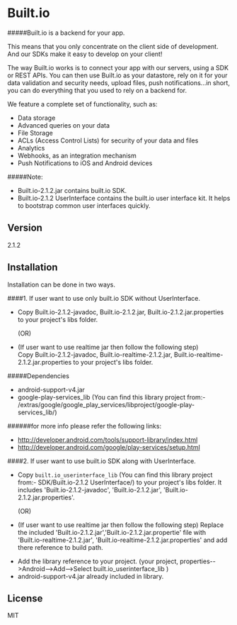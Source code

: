 Built.io
=========

#####Built.io is a backend for your app.


This means that you only concentrate on the client side of development. And our SDKs make it easy to develop on your client!

The way Built.io works is to connect your app with our servers, using a SDK or REST APIs. You can then use Built.io as your datastore, rely on it for your data validation and security needs, upload files, push notifications...in short, you can do everything that you used to rely on a backend for.

We feature a complete set of functionality, such as:

- Data storage
- Advanced queries on your data
- File Storage
- ACLs (Access Control Lists) for security of your data and files
- Analytics
- Webhooks, as an integration mechanism
- Push Notifications to iOS and Android devices  

#####Note:
- Built.io-2.1.2.jar contains built.io SDK. 
- Built.io-2.1.2 UserInterface contains the built.io user interface kit. It helps to bootstrap common user interfaces quickly.

Version
----

2.1.2


Installation
--------------

Installation can be done in two ways.

####1. If user want to use only built.io SDK without UserInterface.

- Copy Built.io-2.1.2-javadoc, Built.io-2.1.2.jar, Built.io-2.1.2.jar.properties to your project's libs folder.
		  
   (OR)
						
- (If user want to use realtime jar then follow the following step)						
  Copy Built.io-2.1.2-javadoc, Built.io-realtime-2.1.2.jar, Built.io-realtime-2.1.2.jar.properties to your project's libs folder.

#####Dependencies
* android-support-v4.jar
* google-play-services_lib (You can find this library project from:- <android-sdk>/extras/google/google_play_services/libproject/google-play-services_lib/)

######for more info please refer the following links:

* http://developer.android.com/tools/support-library/index.html
* http://developer.android.com/google/play-services/setup.html

####2. If user want to use built.io SDK along with UserInterface.

- Copy <code>built.io_userinterface_lib</code> (You can find this library project from:- SDK/Built.io-2.1.2 UserInterface/) to your project's libs folder. It includes 'Built.io-2.1.2-javadoc', 'Built.io-2.1.2.jar', 'Built.io-2.1.2.jar.properties'.

   (OR)

- (If user want to use realtime jar then follow the following step)
Replace the included 'Built.io-2.1.2.jar','Built.io-2.1.2.jar.propertie' file with 'Built.io-realtime-2.1.2.jar', 'Built.io-realtime-2.1.2.jar.properties' and add there reference to build path.

* Add the library reference to your project. (your project, properties-->Android-->Add-->Select built.io_userinterface_lib )
* android-support-v4.jar already included in library.


License
----

MIT
  
    